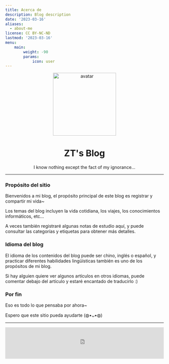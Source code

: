 ```yaml
---
title: Acerca de
description: Blog description
date: '2023-03-16'
aliases:
  - about-me
license: CC BY-NC-ND
lastmod: '2023-03-16'
menu:
    main: 
        weight: -90
        params:
            icon: user
---
```


<center><img src="/img/avatar.png" alt="avatar" align="center" width="200"></center>

# <center>ZT's Blog</center>

<center>I know nothing except the fact of my ignorance...</center>

***

### Propósito del sitio

Bienvenidos a mi blog, el propósito principal de este blog es registrar y compartir mi vida~

Los temas del blog incluyen la vida cotidiana, los viajes, los conocimientos informáticos, etc...

A veces también registraré algunas notas de estudio aquí, y puede consultar las categorías y etiquetas para obtener más detalles.

### Idioma del blog

El idioma de los contenidos del blog puede ser chino, inglés o español, y practicar diferentes habilidades lingüísticas también es uno de los propósitos de mi blog.

Si hay alguien quiere ver algunos artículos en otros idiomas, puede comentar debajo del artículo y estaré encantado de traducirlo :)

### Por fin

Eso es todo lo que pensaba por ahora~

Espero que este sitio pueda ayudarte (◍•ᴗ•◍)

***

<center><iframe frameborder="no" border="0" marginwidth="0" marginheight="0" width=100% height=100 src="https://music.163.com/outchain/player?type=2&id=1448989137&auto=0&height=100"></iframe></center>